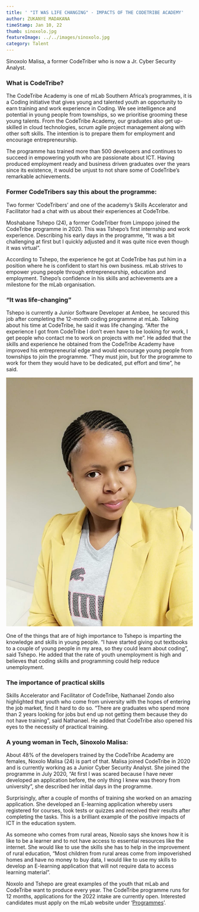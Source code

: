 ```yaml
---
title: ' "IT WAS LIFE CHANGING" - IMPACTS OF THE CODETRIBE ACADEMY'
author: ZUKANYE MADAKANA
timeStamp: Jan 10, 22
thumb: sinoxolo.jpg
featureImage: ../../images/sinoxolo.jpg
category: Talent
---
```

<!--StartFragment-->

Sinoxolo Malisa, a former CodeTriber who is now a Jr. Cyber Security Analyst.

<!--EndFragment-->

<!--StartFragment-->

### What is CodeTribe?

<!--EndFragment-->

<!--StartFragment-->

The CodeTribe Academy is one of mLab Southern Africa’s programmes, it is a Coding initiative that gives young and talented youth an opportunity to earn training and work experience in Coding. We see intelligence and potential in young people from townships, so we prioritise grooming these young talents. From the CodeTribe Academy, our graduates also get up-skilled in cloud technologies, scrum agile project management along with other soft skills. The intention is to prepare them for employment and encourage entrepreneurship. 

<!--EndFragment-->

<!--StartFragment-->

The programme has trained more than 500 developers and continues to succeed in empowering youth who are passionate about ICT. Having produced employment ready and business driven graduates over the years since its existence, it would be unjust to not share some of CodeTribe’s remarkable achievements.

<!--EndFragment-->

<!--StartFragment-->

### Former CodeTribers say this about the programme:

<!--EndFragment-->

<!--StartFragment-->

Two former ‘CodeTribers’ and one of the academy’s Skills Accelerator and Facilitator had a chat with us about their experiences at CodeTribe. 

<!--EndFragment-->

<!--StartFragment-->

Moshabane Tshepo (24), a former CodeTriber from Limpopo joined the CodeTribe programme in 2020. This was Tshepo’s first internship and work experience. Describing his early days in the programme, “It was a bit challenging at first but I quickly adjusted and it was quite nice even though it was virtual”. 

<!--EndFragment-->

<!--StartFragment-->

According to Tshepo, the experience he got at CodeTribe has put him in a position where he is confident to start his own business. mLab strives to empower young people through entrepreneurship, education and employment. Tshepo’s confidence in his skills and achievements are a milestone for the mLab organisation.

<!--EndFragment-->

<!--StartFragment-->

### “It was life-changing”

<!--EndFragment-->

<!--StartFragment-->

Tshepo is currently a Junior Software Developer at Ambee, he secured this job after completing the 12-month coding programme at mLab. Talking about his time at CodeTribe, he said it was life changing. “After the experience I got from CodeTribe I don’t even have to be looking for work, I get people who contact me to work on projects with me”. He added that the skills and experience he obtained from the CodeTribe Academy have improved his entrepreneurial edge and would encourage young people from townships to join the programme. “They must join, but for the programme to work for them they would have to be dedicated, put effort and time”, he said. 

<!--EndFragment-->

![Sinoxolo Malisa, a former CodeTriber who is now a Jr. Cyber Security Analyst.](../../images/sinoxolo.jpg)

<!--StartFragment-->

One of the things that are of high importance to Tshepo is imparting the knowledge and skills in young people. “I have started giving out textbooks to a couple of young people in my area, so they could learn about coding”, said Tshepo. He added that the rate of youth unemployment is high and believes that coding skills and programming could help reduce unemployment.

<!--EndFragment-->

<!--StartFragment-->

### The importance of practical skills

<!--EndFragment-->

<!--StartFragment-->

Skills Accelerator and Facilitator of CodeTribe, Nathanael Zondo also highlighted that youth who come from university with the hopes of entering the job market, find it hard to do so. “There are graduates who spend more than 2 years looking for jobs but end up not getting them because they do not have training”, said Nathanael. He added that CodeTribe also opened his eyes to the necessity of practical training.

<!--EndFragment-->

<!--StartFragment-->

### A young woman in Tech, Sinoxolo Malisa:

<!--EndFragment-->

<!--StartFragment-->

About 48% of the developers trained by the CodeTribe Academy are females, Noxolo Malisa (24) is part of that. Malisa joined CodeTribe in 2020 and is currently working as a Junior Cyber Security Analyst. She joined the programme in July 2020, “At first I was scared because I have never developed an application before, the only thing I knew was theory from university”, she described her initial days in the programme. 

<!--EndFragment-->

<!--StartFragment-->

Surprisingly, after a couple of months of training she worked on an amazing application. She developed an E-learning application whereby users registered for courses, took tests or quizzes and received their results after completing the tasks. This is a brilliant example of the positive impacts of ICT in the education system. 

<!--EndFragment-->

<!--StartFragment-->

As someone who comes from rural areas, Noxolo says she knows how it is like to be a learner and to not have access to essential resources like the internet. She would like to use the skills she has to help in the improvement of rural education, “Most children from rural areas come from impoverished homes and have no money to buy data, I would like to use my skills to develop an E-learning application that will not require data to access learning material”. 

<!--EndFragment-->

<!--StartFragment-->

Noxolo and Tshepo are great examples of the youth that mLab and CodeTribe want to produce every year. The CodeTribe programme runs for 12 months, applications for the 2022 intake are currently open. Interested candidates must apply on the mLab website under ‘[Programmes](https://mlab.co.za/programmes/)’. 

<!--EndFragment-->